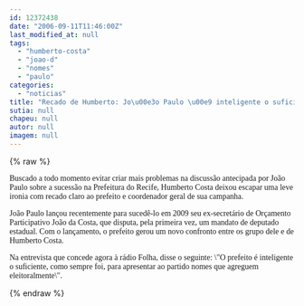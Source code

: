```yaml
---
id: 12372438
date: "2006-09-11T11:46:00Z"
last_modified_at: null
tags:
  - "humberto-costa"
  - "joao-d"
  - "nomes"
  - "paulo"
categories:
  - "noticias"
title: "Recado de Humberto: Jo\u00e3o Paulo \u00e9 inteligente o suficiente para apresentar um nome que agregue"
sutia: null
chapeu: null
autor: null
imagem: null
---
```

{% raw %}
<p><P><FONT face=Verdana>Buscado a todo momento evitar criar mais problemas na discussão antecipada por João Paulo sobre a sucessão na Prefeitura do Recife, Humberto Costa deixou escapar uma leve ironia com recado claro ao prefeito e coordenador geral de sua campanha.</FONT></P></p>
<p><P><FONT face=Verdana>João Paulo lançou recentemente para sucedê-lo em 2009 seu ex-secretário de Orçamento Participativo João da Costa, que disputa, pela primeira vez, um mandato de deputado estadual. Com o lançamento, o prefeito gerou um novo confronto entre os grupo dele e&nbsp;de Humberto Costa.</FONT></P></p>
<p><P><FONT face=Verdana>Na entrevista que concede agora à rádio Folha, disse o seguinte: \"O prefeito é inteligente o suficiente, como sempre foi, para apresentar ao partido nomes que agreguem eleitoralmente\".</FONT></P> </p>
{% endraw %}